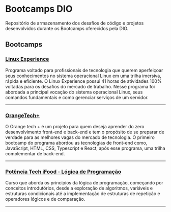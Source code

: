 # Bootcamps DIO
Repositório de armazenamento dos desafios de código e projetos desenvolvidos durante os Bootcamps oferecidos pela DIO.

## Bootcamps

### [Linux Experience](https://github.com/elainefs/bootcamps-dio/tree/main/Linux%20Experience)
Programa voltado para profissionais de tecnologia que querem aperfeiçoar seus conhecimentos no sistema operacional Linux em uma trilha imersiva, rápida e eficiente. O Linux Experience possui 41 horas de atividades 100% voltadas para os desafios do mercado de trabalho. Nesse programa foi abordada a principal vocação do sistema operacional Linux, seus comandos fundamentais e como gerenciar serviços de um servidor.

---

### [OrangeTech+](https://github.com/elainefs/bootcamps-dio/tree/main/OrangeTech%2B)
O Orange tech + é um projeto para quem deseja aprender do zero desenvolvimento front-end e back-end e tem o propósito de se preparar de verdade para as melhores vagas do mercado de tecnologia. O primeiro bootcamp do programa abordou as tecnologias de front-end como, JavaScript, HTML, CSS, Typescript e React, após esse programa, uma trilha complementar de back-end.

---

### [Potência Tech iFood - Lógica de Programação](https://github.com/elainefs/bootcamps-dio/tree/main/L%C3%B3gica%20de%20Programa%C3%A7%C3%A3o)
Curso que aborda os princípios da lógica de programação, começando por conceitos introdutórios, desde a exploração de algoritmos, variáveis e estruturas condicionais até a implementação de estruturas de repetição e operadores lógicos e de comparação.

---